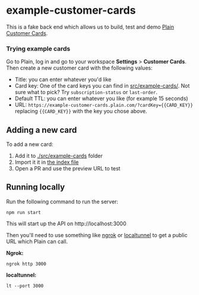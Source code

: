 # example-customer-cards

This is a fake back end which allows us to build, test and demo [Plain Customer Cards](https://docs.plain.com/adding-context/customer-cards).


### Trying example cards
Go to Plain, log in and go to your workspace **Settings** > **Customer Cards**. Then create a new customer card with the following values:

- Title: you can enter whatever you'd like
- Card key: One of the card keys you can find in [src/example-cards/](./src/example-cards/). Not sure what to pick? Try `subscription-status` or `last-order`.
- Default TTL: you can enter whatever you like (for example 15 seconds)
- URL: `https://example-customer-cards.plain.com/?cardKey={{CARD_KEY}}` replacing `{{CARD_KEY}}` with the key you chose above.


## Adding a new card

To add a new card:

1. Add it to [./src/example-cards](./src/example-cards) folder
1. Import it it in [the index file](./src/example-cards//index.ts)
1. Open a PR and use the preview URL to test

## Running locally

Run the following command to run the server:

```shell
npm run start
```

This will start up the API on http://localhost:3000

Then you'll need to use something like [ngrok](https://ngrok.com/) or [localtunnel](https://theboroer.github.io/localtunnel-www/) to get a public URL which Plain can call.

**Ngrok:**

```shell
ngrok http 3000
```


**localtunnel:**

```shell
lt --port 3000
```
